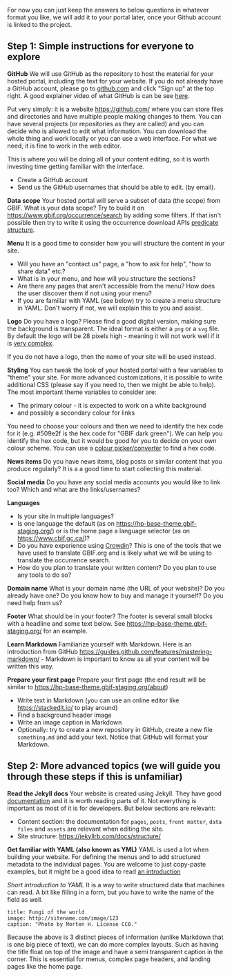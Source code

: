 For now you can just keep the answers to below questions in whatever format you like, we will add it to your portal later, once your Github account is linked to the project.

## Step 1: Simple instructions for everyone to explore

**GitHub**
We will use GitHub as the repository to host the material for your hosted portal, including the text for your website.  If you do not already have a GitHub account, please go to [github.com](https://github.com/) and click "Sign up" at the top right. A good explainer video of what GitHub is can be see [here](https://www.youtube.com/watch/w3jLJU7DT5E).

Put very simply: it is a website https://github.com/ where you can store files and directories and have multiple people making changes to them. You can have several projects (or repositories as they are called) and you can decide who is allowed to edit what information. You can download the whole thing and work locally or you can use a web interface. For what we need, it is fine to work in the web editor.

This is where you will be doing all of your content editing, so it is worth investing time getting familiar with the interface.

* Create a GitHub account
* Send us the GitHub usernames that should be able to edit. (by email).

**Data scope**
Your hosted portal will serve a subset of data (the scope) from GBIF. What is your data scope? Try to build it on https://www.gbif.org/occurrence/search by adding some filters. If that isn't possible then try to write it using the occurrence download APIs [predicate structure](https://www.gbif.org/developer/occurrence#predicates).
  
**Menu**
It is a good time to consider how you will structure the content in your site.
* Will you have an "contact us" page, a "how to ask for help", "how to share data" etc.?
* What is in your menu, and how will you structure the sections?
* Are there any pages that aren't accessible from the menu? How does the user discover them if not using your menu?
* If you are familiar with YAML (see below) try to create a menu structure in YAML. Don't worry if not, we will explain this to you and assist.

**Logo**
Do you have a logo? Please find a good digital version, making sure the background is transparent. The ideal format is either a `png` or a `svg` file. By default the logo will be 28 pixels high - meaning it will not work well if it is [very complex](https://qph.fs.quoracdn.net/main-qimg-dabbb24c9503df66c8d1c75642dd61ab).

If you do not have a logo, then the name of your site will be used instead.

**Styling**
You can tweak the look of your hosted portal with a few variables to "theme" your site. For more advanced customizations, it is possible to write additional CSS (please say if you need to, then we might be able to help). The most important theme variables to consider are:
* The primary colour - it is expected to work on a white background
* and possibly a secondary colour for links

You need to choose your colours and then we need to identify the hex code for it (e.g. #509e2f is the hex code for "GBIF dark green"). We can help you identify the hex code, but it would be good for you to decide on your own colour scheme. You can use a [colour picker/converter](https://www.google.com/search?q=color+picker) to find a hex code.

**News items**
Do you have news items, blog posts or similar content that you produce regularly? It is a a good time to start collecting this material.

**Social media**
Do you have any social media accounts you would like to link too? Which and what are the links/usernames?

**Languages**
* Is your site in multiple languages? 
* Is one language the default (as on https://hp-base-theme.gbif-staging.org/) or is the home page a language selector (as on https://www.cbif.gc.ca/)?
* Do you have experience using [Crowdin](https://crowdin.com/)? This is one of the tools that we have used to translate GBIF.org and is likely what we will be using to translate the occurrence search.
* How do you plan to translate your written content? Do you plan to use any tools to do so?

**Domain name**
What is your domain name (the URL of your website)? Do you already have one? Do you know how to buy and manage it yourself? Do you need help from us?

**Footer**
What should be in your footer? The footer is several small blocks with a headline and some text below. See https://hp-base-theme.gbif-staging.org/ for an example.

**Learn Markdown**
Familiarize yourself with Markdown. Here is an introduction from GitHub https://guides.github.com/features/mastering-markdown/ - Markdown is important to know as all your content will be written this way.

**Prepare your first page**
Prepare your first page (the end result will be similar to https://hp-base-theme.gbif-staging.org/about)
* Write text in Markdown (you can use an online editor like https://stackedit.io/ to play around)
* Find a background header image
* Write an image caption in Markdown
* Optionally: try to create a new repository in GitHub, create a new file `something.md` and add your text. Notice that GitHub will format your Markdown.

## Step 2: More advanced topics (we will guide you through these steps if this is unfamiliar)

**Read the Jekyll docs**
Your website is created using Jekyll. They have good [documentation](https://jekyllrb.com/docs/pages/) and it is worth reading parts of it. Not everything is important as most of it is for developers. But below sections are relevant:

* Content section: the documentation for `pages`, `posts`, `front matter`, `data files` and `assets` are relevant when editing the site.
* Site structure: https://jekyllrb.com/docs/structure/

**Get familiar with YAML (also known as YML)**
YAML is used a lot when building your website. For defining the menus and to add structured metadata to the individual pages. You are welcome to just copy-paste examples, but it might be a good idea to read [an introduction](https://dev.to/paulasantamaria/introduction-to-yaml-125f)

*Short introduction to YAML*
It is a way to write structured data that machines can read. A bit like filling in a form, but you have to write the name of the field as well.
```
title: Fungi of the world
image: http://sitename.com/image/123
caption: "Photo by Morten H. License CC0."
```
Because the above is 3 distinct pieces of information (unlike Markdown that is one big piece of text), we can do more complex layouts. Such as having the title float on top of the image and have a semi transparent caption in the corner. This is essential for menus, complex page headers, and landing pages like the home page.
